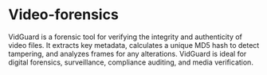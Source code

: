 # Video-forensics
VidGuard is a forensic tool for verifying the integrity and authenticity of video files. It extracts key metadata, calculates a unique MD5 hash to detect tampering, and analyzes frames for any alterations. VidGuard is ideal for digital forensics, surveillance, compliance auditing, and media verification.
